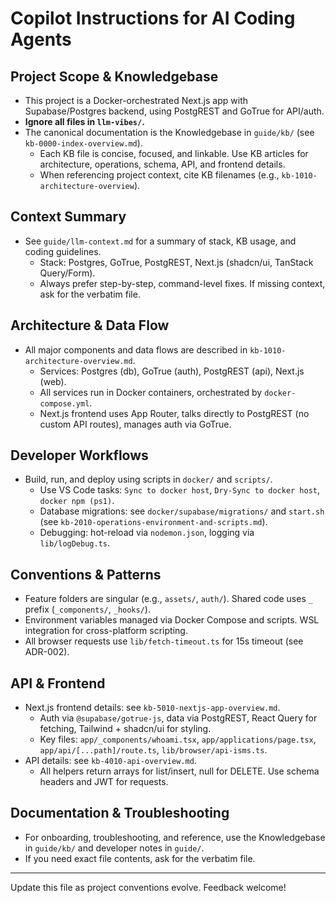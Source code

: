
# Copilot Instructions for AI Coding Agents

## Project Scope & Knowledgebase
- This project is a Docker-orchestrated Next.js app with Supabase/Postgres backend, using PostgREST and GoTrue for API/auth.
- **Ignore all files in `llm-vibes/`.**
- The canonical documentation is the Knowledgebase in `guide/kb/` (see `kb-0000-index-overview.md`).
  - Each KB file is concise, focused, and linkable. Use KB articles for architecture, operations, schema, API, and frontend details.
  - When referencing project context, cite KB filenames (e.g., `kb-1010-architecture-overview`).

## Context Summary
- See `guide/llm-context.md` for a summary of stack, KB usage, and coding guidelines.
  - Stack: Postgres, GoTrue, PostgREST, Next.js (shadcn/ui, TanStack Query/Form).
  - Always prefer step-by-step, command-level fixes. If missing context, ask for the verbatim file.

## Architecture & Data Flow
- All major components and data flows are described in `kb-1010-architecture-overview.md`.
  - Services: Postgres (db), GoTrue (auth), PostgREST (api), Next.js (web).
  - All services run in Docker containers, orchestrated by `docker-compose.yml`.
  - Next.js frontend uses App Router, talks directly to PostgREST (no custom API routes), manages auth via GoTrue.

## Developer Workflows
- Build, run, and deploy using scripts in `docker/` and `scripts/`.
  - Use VS Code tasks: `Sync to docker host`, `Dry-Sync to docker host`, `docker npm (ps1)`.
  - Database migrations: see `docker/supabase/migrations/` and `start.sh` (see `kb-2010-operations-environment-and-scripts.md`).
  - Debugging: hot-reload via `nodemon.json`, logging via `lib/logDebug.ts`.

## Conventions & Patterns
- Feature folders are singular (e.g., `assets/`, `auth/`). Shared code uses `_` prefix (`_components/`, `_hooks/`).
- Environment variables managed via Docker Compose and scripts. WSL integration for cross-platform scripting.
- All browser requests use `lib/fetch-timeout.ts` for 15s timeout (see ADR-002).

## API & Frontend
- Next.js frontend details: see `kb-5010-nextjs-app-overview.md`.
  - Auth via `@supabase/gotrue-js`, data via PostgREST, React Query for fetching, Tailwind + shadcn/ui for styling.
  - Key files: `app/_components/whoami.tsx`, `app/applications/page.tsx`, `app/api/[...path]/route.ts`, `lib/browser/api-isms.ts`.
- API details: see `kb-4010-api-overview.md`.
  - All helpers return arrays for list/insert, null for DELETE. Use schema headers and JWT for requests.

## Documentation & Troubleshooting
- For onboarding, troubleshooting, and reference, use the Knowledgebase in `guide/kb/` and developer notes in `guide/`.
- If you need exact file contents, ask for the verbatim file.

---
Update this file as project conventions evolve. Feedback welcome!
